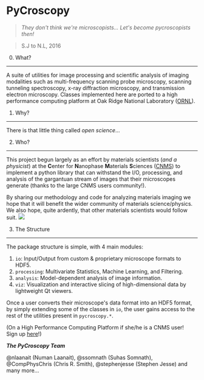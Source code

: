 PyCroscopy
==========

>_They don't think we're microscopists... Let's become pycroscopists then!_ 

>S.J to N.L, 2016

0. What?
--------------------
A suite of utilities for image processing and scientific analysis of imaging modalities such as multi-frequency scanning probe microscopy, scanning tunneling spectroscopy, x-ray diffraction microscopy, and transmission electron microscopy.
Classes implemented here are ported to a high performance computing platform at Oak Ridge National Laboratory ([ORNL](https://www.ornl.gov/)).

1. Why?
---------------
There is that little thing called _open science_... 

2. Who?
-----------
This project begun largely as an effort by materials scientists (_and a physicist_) at the **C**enter for **N**anophase **M**aterials **S**ciences ([CNMS](https://www.ornl.gov/facility/cnms)) to implement a python library that can withstand the I/O, processing, and analysis of the gargantuan stream of images that their microscopes generate (thanks to the large CNMS users community!).

By sharing our methodology and code for analyzing materials imaging we hope that it will benefit the wider community of materials science/physics. We also hope, quite ardently, that other materials scientists would follow suit. 
![](https://raw.githubusercontent.com/pycroscopy/pycroscopy/gh-pages/images/smiley_wink.png)

3. The Structure
-----------------
The package structure is simple, with 4 main modules:
   1. `io`: Input/Output from custom & proprietary microscope formats to HDF5.
   2. `processing`: Multivariate Statistics, Machine Learning, and Filtering.
   3. `analysis`: Model-dependent analysis of image information.
   4. `viz`: Visualization and interactive slicing of high-dimensional data by lightweight Qt viewers.

Once a user converts their microscope's data format into an HDF5 format, by simply extending some of the classes in `io`, the user gains access to the rest of the utilities present in `pycroscopy.*`.   
  
(On a High Performance Computing Platform if she/he is a CNMS user!   
  Sign up [here](https://www.ornl.gov/facility/cnms/subpage/user-program-overview)!) 

**_The PyCroscopy Team_**

@nlaanait (Numan Laanait), @ssomnath (Suhas Somnath), @CompPhysChris (Chris R. Smith), @stephenjesse (Stephen Jesse) and many more...